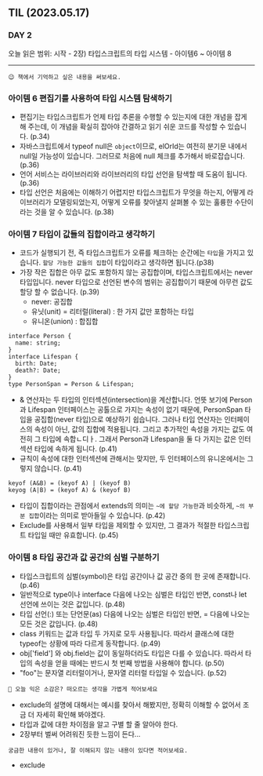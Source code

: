 ## TIL (2023.05.17)

### DAY 2

오늘 읽은 범위: 시작 - 2장) 타입스크립트의 타입 시스템 - 아이템6 ~ 아이템 8

---

```
😉 책에서 기억하고 싶은 내용을 써보세요.
```

### 아이템 6 편집기를 사용하여 타입 시스템 탐색하기

- 편집기는 타입스크립트가 언제 타입 추론을 수행할 수 있는지에 대한 개념을 잡게 해 주는데,
  이 개념을 확실히 잡아야 간결하고 읽기 쉬운 코드를 작성할 수 있습니다. (p.34)
- 자바스크립트에서 typeof null은 `object`이므로, elOrId는 여전히 분기문 내에서 null일 가능성이 있습니다.
  그러므로 처음에 null 체크를 추가해서 바로잡습니다. (p.36)
- 언어 서비스는 라이브러리와 라이브러리의 타입 선언을 탐색할 때 도움이 됩니다. (p.36)
- 타입 선언은 처음에는 이해하기 어렵지만 타입스크립트가 무엇을 하는지, 어떻게 라이브러리가 모델링되었는지,
  어떻게 오류를 찾아낼지 살펴볼 수 있는 훌륭한 수단이라는 것을 알 수 있습니다. (p.38)

### 아이템 7 타입이 값들의 집합이라고 생각하기

- 코드가 실행되기 전, 즉 타입스크립트가 오류를 체크하는 순간에는 `타입`을 가지고 있습니다. `할당 가능한 값들의 집합`이 타입이라고 생각하면 됩니다.(p38)
- 가장 작은 집합은 아무 값도 포함하지 않는 공집합이며, 타입스크립트에서는 never 타입입니다. never 타입으로 선언된 변수의 범위는 공집합이기 때문에
  아무런 값도 할당 할 수 없습니다. (p.39)
  - never: 공집합
  - 유닛(unit) = 리터럴(literal) : 한 가지 값만 포함하는 타입
  - 유니온(union) : 합집합

```
interface Person {
  name: string;
}
interface Lifespan {
  birth: Date;
  death?: Date;
}
type PersonSpan = Person & Lifespan;
```

- & 연산자는 두 타입의 인터섹션(intersection)을 계산합니다. 언뜻 보기에 Person과 Lifespan 인터페이스는 공톨으로 가지는 속성이 없기 때문에,
  PersonSpan 타입을 공집합(never 타입)으로 예상하기 쉽습니다. 그러나 타입 연산자는 인터페이스의 속성이 아닌, 값의 집합에 적용됩니다.
  그리고 추가적인 속성을 가지는 값도 여전히 그 타입에 속합ㄴ디ㅏ. 그래서 Person과 Lifespan을 둘 다 가지는 값은 인터섹션 타입에 속하게 됩니다. (p.41)
- 규칙이 속성에 대한 인터섹션에 관해서는 맞지만, 두 인터페이스의 유니온에서는 그렇지 않습니다. (p.41)

```
keyof (A&B) = (keyof A) | (keyof B)
keyog (A|B) = (keyof A) & (keyof B)
```

- 타입이 집합이라는 관점에서 extends의 의미는 `~에 할당 가능한`과 비슷하게, `~의 부분 집합`이라는 의미로 받아들일 수 있습니다. (p.42)
- Exclude를 사용해서 일부 타입을 제외할 수 있지만, 그 결과가 적절한 타입스크립트 타입일 때만 유효합니다. (p.45)

### 아이템 8 타입 공간과 값 공간의 심벌 구분하기

- 타입스크립트의 심벌(symbol)은 타입 공간이나 값 공간 중의 한 곳에 존재합니다. (p.46)
- 일반적으로 type이나 interface 다음에 나오는 심벌은 타입인 반면, const나 let 선언에 쓰이는 것은 값입니다. (p.48)
- 타입 선언(:) 또는 단언문(as) 다음에 나오는 심벌은 타입인 반면, = 다음에 나오는 모든 것은 값입니다. (p.48)
- class 키워드는 값과 타입 두 가지로 모두 사용됩니다. 따라서 클래스에 대한 typeof는 상황에 따라 다르게 동작합니다. (p.49)
- obj['field'] 와 obj.field는 값이 동일하더라도 타입은 다를 수 있습니다. 따라서 타입의 속성을 얻을 때에는
  반드시 첫 번째 방법을 사용해야 합니다. (p.50)
- "foo"는 문자열 리터럴이거나, 문자열 리터럴 타입일 수 있습니다. (p.52)

```
🤔 오늘 익은 소감은? 떠오르는 생각을 가볍게 적어보세요
```

- exclude의 설명에 대해서는 예시를 찾아서 해봤지만, 정확히 이해할 수 없어서 조금 더 자세히 확인해 봐야겠다.
- 타입과 값에 대한 차이점을 알고 구별 할 줄 알아야 한다.
- 2장부터 벌써 어려워진 듯한 느낌이 든다...

```
궁금한 내용이 있거나, 잘 이해되지 않는 내용이 있다면 적어보세요.
```

- exclude
